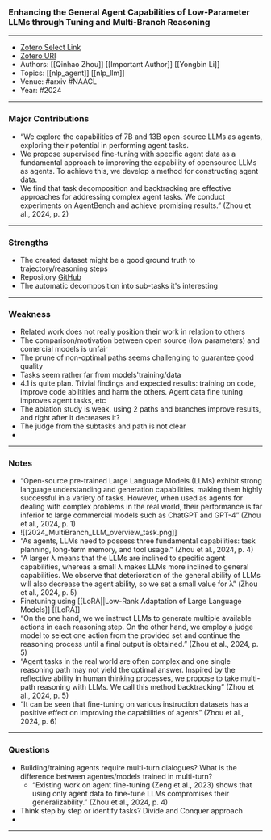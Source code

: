 ### Enhancing the General Agent Capabilities of Low-Parameter LLMs through Tuning and Multi-Branch Reasoning
---
- [Zotero Select Link](zotero://select/groups/5566776/items/WWLSWLG3)
- [Zotero URI](https://www.zotero.org/groups/5566776/items/WWLSWLG3)
- Authors: [[Qinhao Zhou]] [[Important Author]] [[Yongbin Li]] 
- Topics: [[nlp_agent]] [[nlp_llm]]
- Venue: #arxiv #NAACL
- Year: #2024


---
### Major Contributions
- “We explore the capabilities of 7B and 13B open-source LLMs as agents, exploring their potential in performing agent tasks. 
- We propose supervised fine-tuning with specific agent data as a fundamental approach to improving the capability of opensource LLMs as agents. To achieve this, we develop a method for constructing agent data.
- We find that task decomposition and backtracking are effective approaches for addressing complex agent tasks. We conduct experiments on AgentBench and achieve promising results.” (Zhou et al., 2024, p. 2)
---
### Strengths
- The  created dataset might be a good ground truth to trajectory/reasoning steps
- Repository [GitHub](https://github.com/HAIV-Lab/LLM-TMBR)
- The automatic decomposition into sub-tasks it's interesting
---
### Weakness
- Related work does not really position their work in relation to others
- The comparison/motivation between open source (low parameters) and comercial models is unfair
- The prune of non-optimal paths seems challenging to guarantee good quality
- Tasks seem rather far from models'training/data
- 4.1 is quite plan. Trivial findings and expected results: training on code, improve code abiltities and harm the others. Agent data fine tuning improves agent tasks, etc
- The ablation study is weak, using  2 paths and branches improve results, and right after it decreases it?
- The judge from the subtasks and path is not clear
- 
---
### Notes
- “Open-source pre-trained Large Language Models (LLMs) exhibit strong language understanding and generation capabilities, making them highly successful in a variety of tasks. However, when used as agents for dealing with complex problems in the real world, their performance is far inferior to large commercial models such as ChatGPT and GPT-4” (Zhou et al., 2024, p. 1)
- ![[2024_MultiBranch_LLM_overview_task.png]]
- “As agents, LLMs need to possess three fundamental capabilities: task planning, long-term memory, and tool usage.” (Zhou et al., 2024, p. 4)
- “A larger λ means that the LLMs are inclined to specific agent capabilities, whereas a small λ makes LLMs more inclined to general capabilities. We observe that deterioration of the general ability of LLMs will also decrease the agent ability, so we set a small value for λ” (Zhou et al., 2024, p. 5)
- Finetuning using  [[LoRA||Low-Rank Adaptation of Large Language Models]] [[LoRA]]
- “On the one hand, we we instruct LLMs to generate multiple available actions in each reasoning step. On the other hand, we employ a judge model to select one action from the provided set and continue the reasoning process until a final output is obtained.” (Zhou et al., 2024, p. 5)
- “Agent tasks in the real world are often complex and one single reasoning path may not yield the optimal answer. Inspired by the reflective ability in human thinking processes, we propose to take multi-path reasoning with LLMs. We call this method backtracking” (Zhou et al., 2024, p. 5)
- “It can be seen that fine-tuning on various instruction datasets has a positive effect on improving the capabilities of agents” (Zhou et al., 2024, p. 6)
---
### Questions
- Building/training agents require multi-turn dialogues? What is the difference between agentes/models trained in multi-turn?
	- “Existing work on agent fine-tuning (Zeng et al., 2023) shows that using only agent data to fine-tune LLMs compromises their generalizability.” (Zhou et al., 2024, p. 4)
- Think step by step or identify tasks? Divide and Conquer approach
- 
---
